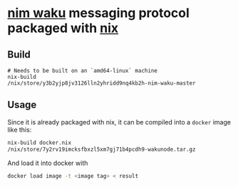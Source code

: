 # [nim waku](waku.org) messaging protocol packaged with [nix](nixos.org)

## Build

```
# Needs to be built on an `amd64-linux` machine
nix-build
/nix/store/y3b2yjp8jv3126lln2yhridd9nq4kb2h-nim-waku-master
```

## Usage

Since it is already packaged with nix, it can be compiled into a `docker` image like this:

```bash
nix-build docker.nix
/nix/store/7y2rv19imcksfbxzl5xm7gj71b4pcdh9-wakunode.tar.gz
```

And load it into docker with

```bash
docker load image -t <image tag> < result
```

